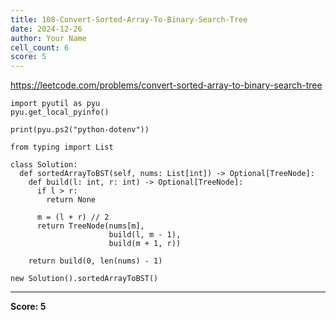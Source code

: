 ```yaml
---
title: 108-Convert-Sorted-Array-To-Binary-Search-Tree
date: 2024-12-26
author: Your Name
cell_count: 6
score: 5
---
```


https://leetcode.com/problems/convert-sorted-array-to-binary-search-tree


```
import pyutil as pyu
pyu.get_local_pyinfo()
```


```
print(pyu.ps2("python-dotenv"))
```


```
from typing import List
```


```
class Solution:
  def sortedArrayToBST(self, nums: List[int]) -> Optional[TreeNode]:
    def build(l: int, r: int) -> Optional[TreeNode]:
      if l > r:
        return None

      m = (l + r) // 2
      return TreeNode(nums[m],
                      build(l, m - 1),
                      build(m + 1, r))

    return build(0, len(nums) - 1)
```


```
new Solution().sortedArrayToBST()
```


---
**Score: 5**